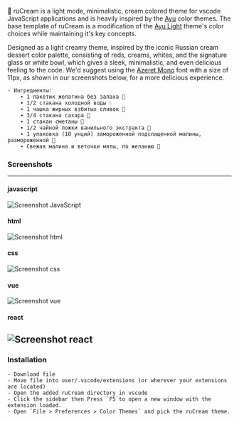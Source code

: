 <!--p align="center"><img src="http://svgur.com/i/3Dp.svg"></p-->

🍦 ruCream is a light mode, minimalistic, cream colored theme for vscode JavaScript applications and is heavily inspired by the [Ayu][] color themes. The base template of ruCream is a modification of the [Ayu Light][] theme's color choices while maintaining it's key concepts.

Designed as a light creamy theme, inspired by the iconic Russian cream dessert color palette, consisting of reds, creams, whites, and the signature glass or white bowl, which gives a sleek, minimalistic, and even delicious feeling to the code. We'd suggest using the [Azeret Mono][] font with a size of 11px, as shown in our screenshots below, for a more delicious experience.

    - Ингредиенты:
        ∙ 1 пакетик желатина без запаха 🍮
        ∙ 1/2 стакана холодной воды 💧
        ∙ 1 чашка жирных взбитых сливок 🍦
        ∙ 3/4 стакана сахара 🍬
        ∙ 1 стакан сметаны 🥛
        ∙ 1/2 чайной ложки ванильного экстракта 🥄
        ∙ 1 упаковка (10 унций) замороженной подслащенной малины, размороженной 🍓
        ∙ Свежая малина и веточки мяты, по желанию 🌿

   [Ayu]: https://github.com/ayu-theme
   [Ayu Light]: https://github.com/ayu-theme/vscode-ayu/blob/master/assets/light.png
   [Azeret Mono]: https://fonts.google.com/specimen/Azeret+Mono

### Screenshots
-----------

#### javascript

![Screenshot JavaScript](https://imgur.com/Q8AEX2R.png)

#### html

![Screenshot html](https://imgur.com/oH4M10p.png)

#### css

![Screenshot css](https://imgur.com/v823ohS.png)

#### vue

![Screenshot vue](https://imgur.com/ZoLC79e.png)

#### react

![Screenshot react](https://imgur.com/n7k7u2a.png)
------------------------------------------------

### Installation
    - Download file
    - Move file into user/.vscode/extensions (or wherever your extensions are located)
    - Open the added ruCream directory in vscode
    - Click the sidebar then Press `F5`to open a new window with the extension loaded.
    - Open `File > Preferences > Color Themes` and pick the ruCream theme.